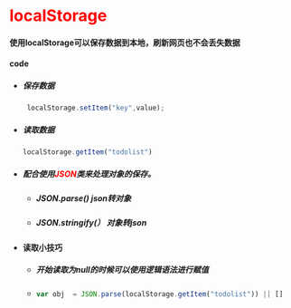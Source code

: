 # <font color='red'>localStorage</font>



#### 使用localStorage可以保存数据到本地，刷新网页也不会丢失数据



#### code

- ##### 保存数据

  ```js
   localStorage.setItem("key",value);
  ```

  

- ##### 读取数据

  ```js
  localStorage.getItem("todolist")
  ```



- ##### 配合使用<font color='red'>JSON</font>类来处理对象的保存。

  - ##### JSON.parse()               json转对象

  - ##### JSON.stringify(）       对象转json







- #### 读取小技巧

  - ##### 开始读取为null的时候可以使用逻辑语法进行赋值

  - ```js
    var obj  = JSON.parse(localStorage.getItem("todolist")) || []		//json转换空对象，并保证obj对象还是一个数组
    ```

    





